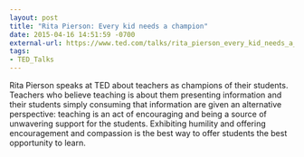 ```yaml
---
layout: post
title: "Rita Pierson: Every kid needs a champion"
date: 2015-04-16 14:51:59 -0700
external-url: https://www.ted.com/talks/rita_pierson_every_kid_needs_a_champion
tags:
- TED_Talks
---
```


Rita Pierson speaks at TED about teachers as champions of their students.
Teachers who believe teaching is about them presenting information and
their students simply consuming that information are given an alternative
perspective: teaching is an act of encouraging and being a source of
unwavering support for the students. Exhibiting humility and offering
encouragement and compassion is the best way to offer students the best
opportunity to learn.
